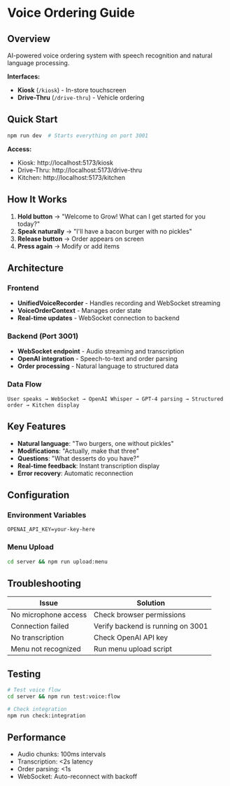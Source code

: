 # Voice Ordering Guide

## Overview

AI-powered voice ordering system with speech recognition and natural language processing.

**Interfaces:**
- **Kiosk** (`/kiosk`) - In-store touchscreen
- **Drive-Thru** (`/drive-thru`) - Vehicle ordering

## Quick Start

```bash
npm run dev  # Starts everything on port 3001
```

**Access:**
- Kiosk: http://localhost:5173/kiosk
- Drive-Thru: http://localhost:5173/drive-thru
- Kitchen: http://localhost:5173/kitchen

## How It Works

1. **Hold button** → "Welcome to Grow! What can I get started for you today?"
2. **Speak naturally** → "I'll have a bacon burger with no pickles"
3. **Release button** → Order appears on screen
4. **Press again** → Modify or add items

## Architecture

### Frontend
- **UnifiedVoiceRecorder** - Handles recording and WebSocket streaming
- **VoiceOrderContext** - Manages order state
- **Real-time updates** - WebSocket connection to backend

### Backend (Port 3001)
- **WebSocket endpoint** - Audio streaming and transcription
- **OpenAI integration** - Speech-to-text and order parsing
- **Order processing** - Natural language to structured data

### Data Flow
```
User speaks → WebSocket → OpenAI Whisper → GPT-4 parsing → Structured order → Kitchen display
```

## Key Features

- **Natural language**: "Two burgers, one without pickles"
- **Modifications**: "Actually, make that three"
- **Questions**: "What desserts do you have?"
- **Real-time feedback**: Instant transcription display
- **Error recovery**: Automatic reconnection

## Configuration

### Environment Variables
```env
OPENAI_API_KEY=your-key-here
```

### Menu Upload
```bash
cd server && npm run upload:menu
```

## Troubleshooting

| Issue | Solution |
|-------|----------|
| No microphone access | Check browser permissions |
| Connection failed | Verify backend is running on 3001 |
| No transcription | Check OpenAI API key |
| Menu not recognized | Run menu upload script |

## Testing

```bash
# Test voice flow
cd server && npm run test:voice:flow

# Check integration
npm run check:integration
```

## Performance

- Audio chunks: 100ms intervals
- Transcription: <2s latency
- Order parsing: <1s
- WebSocket: Auto-reconnect with backoff